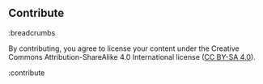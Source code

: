## Contribute

:breadcrumbs

By contributing, you agree to license your content under the Creative Commons Attribution-ShareAlike 4.0 International license ([CC BY-SA 4.0](https://creativecommons.org/licenses/by-sa/4.0/)).

:contribute
